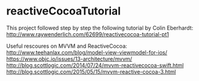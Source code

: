 # reactiveCocoaTutorial

This project followed step by step the following tutorial by Colin Eberhardt:
http://www.raywenderlich.com/62699/reactivecocoa-tutorial-pt1

Useful rescoures on MVVM and ReactiveCocoa:
http://www.teehanlax.com/blog/model-view-viewmodel-for-ios/
https://www.objc.io/issues/13-architecture/mvvm/
http://blog.scottlogic.com/2014/07/24/mvvm-reactivecocoa-swift.html
http://blog.scottlogic.com/2015/05/15/mvvm-reactive-cocoa-3.html
